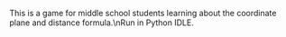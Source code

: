 This is a game for middle school students learning about the coordinate plane and distance formula.\nRun in Python IDLE.
